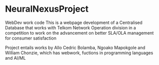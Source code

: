# NeuralNexusProject
WebDev work code
This is a webpage development of a Centralised Database that works with Telkom Network Operation division in a competition to work on the advancement on better SLA/OLA management for consumer satisfaction

Project entails works by Allo Cedric Bolamba, Ngoako Mapokgole and William Chonzie, which has webwork, fuctions in programming languages and AI/ML 
